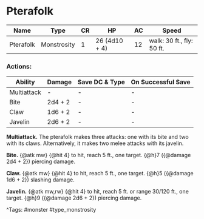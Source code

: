# Pterafolk

| Name | Type | CR | HP | AC | Speed |
|------|------|----|----|----|-------|
| Pterafolk | Monstrosity | 1 | 26 (4d10 + 4) | 12 | walk: 30 ft., fly: 50 ft. |

### Actions:

| Ability | Damage | Save DC & Type | On Successful Save |
|---------|--------|----------------|--------------------|
| Multiattack | - | - | - |
| Bite | 2d4 + 2 | - | - |
| Claw | 1d6 + 2 | - | - |
| Javelin | 2d6 + 2 | - | - |


**Multiattack.** The pterafolk makes three attacks: one with its bite and two with its claws. Alternatively, it makes two melee attacks with its javelin.

**Bite.** {@atk mw} {@hit 4} to hit, reach 5 ft., one target. {@h}7 ({@damage 2d4 + 2}) piercing damage.

**Claw.** {@atk mw} {@hit 4} to hit, reach 5 ft., one target. {@h}5 ({@damage 1d6 + 2}) slashing damage.

**Javelin.** {@atk mw,rw} {@hit 4} to hit, reach 5 ft. or range 30/120 ft., one target. {@h}9 ({@damage 2d6 + 2}) piercing damage.

^Tags: #monster #type_monstrosity